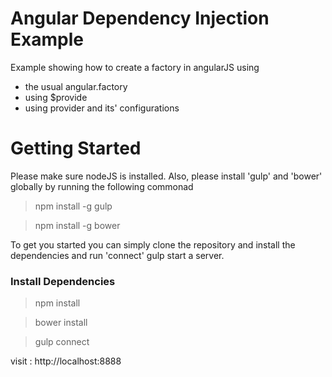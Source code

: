 # Angular Dependency Injection Example

Example showing how to create a factory in angularJS using 
- the usual angular.factory 
- using $provide
- using provider and its' configurations

# Getting Started

Please make sure nodeJS is installed. Also, please install 'gulp' and 'bower' globally by running the following commonad
> npm install -g gulp

> npm install -g bower

To get you started you can simply clone the repository and install the dependencies and run 'connect' gulp start a server.

### Install Dependencies
> npm install

> bower install

> gulp connect

visit : http://localhost:8888
